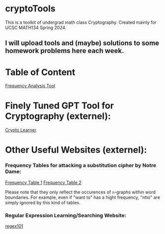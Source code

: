# cryptoTools
This is a toolkit of undergrad math class Cryptography. Created mainly for UCSC MATH134 Spring 2024.

## I will upload tools and (maybe) solutions to some homework problems here each week.


# Table of Content
[Frequency Analysis Tool](FreqAnalysis.ipynb)

# Finely Tuned GPT Tool for Cryptography (externel):
[Crypto Learner](https://chat.openai.com/g/g-fiOFupmtk-crypto-learner)

# Other Useful Websites (externel):

### Frequency Tables for attacking a substitution cipher by Notre Dame:

[Frequency Table 1](https://www3.nd.edu/~busiforc/handouts/cryptography/cryptography%20hints.html)
[Frequency Table 2](https://www3.nd.edu/~busiforc/handouts/cryptography/Letter%20Frequencies.html)

Please note that they only reflect the occurences of `n`-graphs within word boundaries. For example, even if "want to" has a hight frequency, "ntto" are simply ignored by this kind of tables. 

### Regular Expression Learning/Searching Website:

[regex101](https://regex101.com/)
